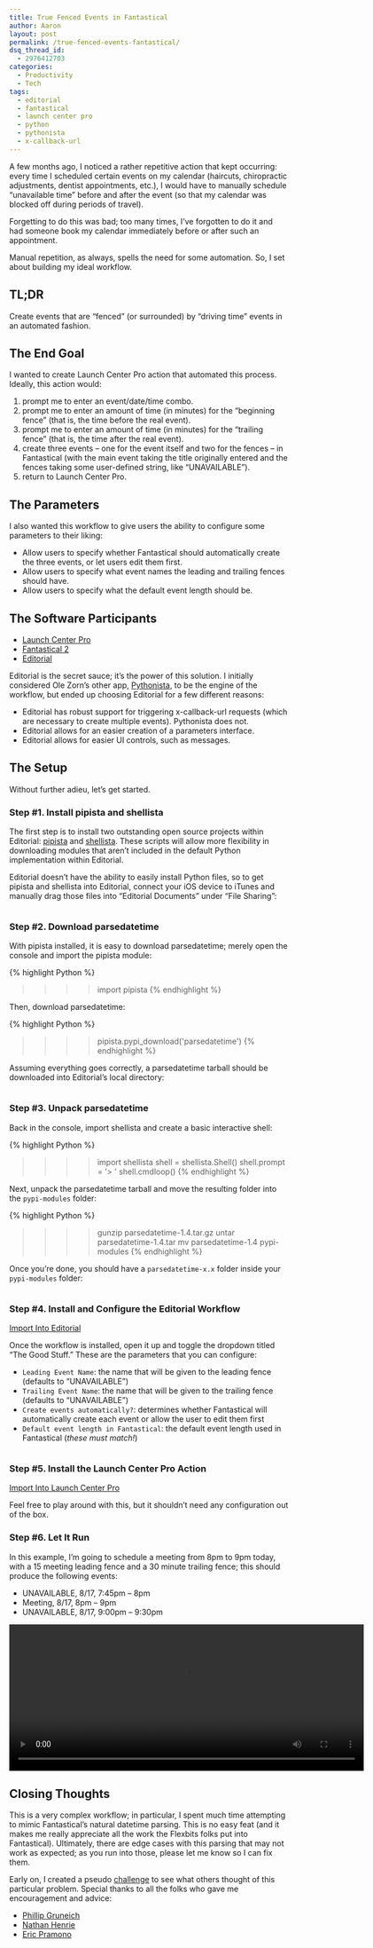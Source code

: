 ```yaml
---
title: True Fenced Events in Fantastical
author: Aaron
layout: post
permalink: /true-fenced-events-fantastical/
dsq_thread_id:
  - 2976412703
categories:
  - Productivity
  - Tech
tags:
  - editorial
  - fantastical
  - launch center pro
  - python
  - pythonista
  - x-callback-url
---
```

A few months ago, I noticed a rather repetitive action that kept occurring: every time I scheduled certain events on my calendar (haircuts, chiropractic adjustments, dentist appointments, etc.), I would have to manually schedule &#8220;unavailable time&#8221; before and after the event (so that my calendar was blocked off during periods of travel).

Forgetting to do this was bad; too many times, I&#8217;ve forgotten to do it and had someone book my calendar immediately before or after such an appointment.

Manual repetition, as always, spells the need for some automation. So, I set about building my ideal workflow.<!--more-->

## TL;DR

Create events that are &#8220;fenced&#8221; (or surrounded) by &#8220;driving time&#8221; events in an automated fashion.

## The End Goal

I wanted to create Launch Center Pro action that automated this process. Ideally, this action would:

  1. prompt me to enter an event/date/time combo.
  2. prompt me to enter an amount of time (in minutes) for the &#8220;beginning fence&#8221; (that is, the time before the real event).
  3. prompt me to enter an amount of time (in minutes) for the &#8220;trailing fence&#8221; (that is, the time after the real event).
  4. create three events – one for the event itself and two for the fences – in Fantastical (with the main event taking the title originally entered and the fences taking some user-defined string, like &#8220;UNAVAILABLE&#8221;).
  5. return to Launch Center Pro.

## The Parameters

I also wanted this workflow to give users the ability to configure some parameters to their liking:

  * Allow users to specify whether Fantastical should automatically create the three events, or let users edit them first.
  * Allow users to specify what event names the leading and trailing fences should have.
  * Allow users to specify what the default event length should be.

## The Software Participants

  * <a href="http://contrast.co/launch-center-pro/" target="_blank">Launch Center Pro</a>
  * <a href="https://flexibits.com/fantastical-iphone" target="_blank">Fantastical 2</a>
  * <a href="http://omz-software.com/editorial/" target="_blank">Editorial</a>

Editorial is the secret sauce; it&#8217;s the power of this solution. I initially considered Ole Zorn&#8217;s other app, <a href="http://omz-software.com/pythonista/" target="_blank">Pythonista</a>, to be the engine of the workflow, but ended up choosing Editorial for a few different reasons:

  * Editorial has robust support for triggering x-callback-url requests (which are necessary to create multiple events). Pythonista does not.
  * Editorial allows for an easier creation of a parameters interface.
  * Editorial allows for easier UI controls, such as messages.

## The Setup

Without further adieu, let&#8217;s get started.

### Step #1. Install pipista and shellista

The first step is to install two outstanding open source projects within Editorial: <a href="https://gist.github.com/pudquick/4116558" target="_blank">pipista</a> and <a href="https://gist.github.com/pudquick/4139094" target="_blank">shellista</a>. These scripts will allow more flexibility in downloading modules that aren&#8217;t included in the default Python implementation within Editorial.

Editorial doesn&#8217;t have the ability to easily install Python files, so to get pipista and shellista into Editorial, connect your iOS device to iTunes and manually drag those files into &#8220;Editorial Documents&#8221; under &#8220;File Sharing&#8221;:

<img src="{{ site.baseurl }}/assets/2014/08/step-1-install-pipista-and-shellista.png" alt=""/>

### Step #2. Download parsedatetime

With pipista installed, it is easy to download parsedatetime; merely open the console and import the pipista module:

{% highlight Python %}
>>>> import pipista
{% endhighlight %}

Then, download parsedatetime:

{% highlight Python %}
>>>> pipista.pypi_download('parsedatetime')
{% endhighlight %}

Assuming everything goes correctly, a parsedatetime tarball should be downloaded into Editorial&#8217;s local directory:

<img src="{{ site.baseurl }}/assets/2014/08/step-2-download-parsedatetime.png" alt=""/>

### Step #3. Unpack parsedatetime

Back in the console, import shellista and create a basic interactive shell:

{% highlight Python %}
>>>> import shellista
>>>> shell = shellista.Shell()
>>>> shell.prompt = '> '
>>>> shell.cmdloop()
{% endhighlight %}

Next, unpack the parsedatetime tarball and move the resulting folder into the `pypi-modules` folder:

{% highlight Python %}
>>>> gunzip parsedatetime-1.4.tar.gz
>>>> untar parsedatetime-1.4.tar
>>>> mv parsedatetime-1.4 pypi-modules
{% endhighlight %}

Once you&#8217;re done, you should have a `parsedatetime-x.x` folder inside your `pypi-modules` folder:

<img src="{{ site.baseurl }}/assets/2014/08/step-3-unpack-parsedatetime.png" alt=""/>

### Step #4. Install and Configure the Editorial Workflow

<a target="_blank" href="http://www.editorial-workflows.com/workflow/6467019901763584/f8SYU354KxI">Import Into Editorial</a>

Once the workflow is installed, open it up and toggle the dropdown titled &#8220;The Good Stuff.&#8221; These are the parameters that you can configure:

  * `Leading Event Name`: the name that will be given to the leading fence (defaults to &#8220;UNAVAILABLE&#8221;)
  * `Trailing Event Name`: the name that will be given to the trailing fence (defaults to &#8220;UNAVAILABLE&#8221;)
  * `Create events automatically?`: determines whether Fantastical will automatically create each event or allow the user to edit them first
  * `Default event length in Fantastical`: the default event length used in Fantastical (*these must match!*)

<img src="{{ site.baseurl }}/assets/2014/08/step-4-install-and-configure-the-editorial-workflow.png" alt=""/>

### Step #5. Install the Launch Center Pro Action

<a target="_blank" href="https://launchcenterpro.com/cjlj9x">Import Into Launch Center Pro</a>

Feel free to play around with this, but it shouldn&#8217;t need any configuration out of the box.

### Step #6. Let It Run

In this example, I&#8217;m going to schedule a meeting from 8pm to 9pm today, with a 15 meeting leading fence and a 30 minute trailing fence; this should produce the following events:

  * UNAVAILABLE, 8/17, 7:45pm – 8pm
  * Meeting, 8/17, 8pm – 9pm
  * UNAVAILABLE, 8/17, 9:00pm – 9:30pm

<video id="example\_video\_id_526322936" class="video-js vjs-default-skin" width="640" height="264" controls preload="auto" autoplay loop data-setup='[]'> <source src="{{ site.baseurl }}/assets/2014/08/fenced-events.mov" type='video/mp4' /> </video>

## Closing Thoughts

This is a very complex workflow; in particular, I spent much time attempting to mimic Fantastical&#8217;s natural datetime parsing. This is no easy feat (and it makes me really appreciate all the work the Flexbits folks put into Fantastical). Ultimately, there are edge cases with this parsing that may not work as expected; as you run into those, please let me know so I can fix them.

Early on, I created a pseudo <a href="https://gist.github.com/bachya/9168693a094124ccdf63" target="_blank">challenge</a> to see what others thought of this particular problem. Special thanks to all the folks who gave me encouragement and advice:

  * <a href="http://philgr.com/" target="_blank">Phillip Gruneich</a>
  * <a href="http://n8henrie.com/" target="_blank">Nathan Henrie</a>
  * <a href="http://www.geekswithjuniors.com/" target="_blank">Eric Pramono</a>
